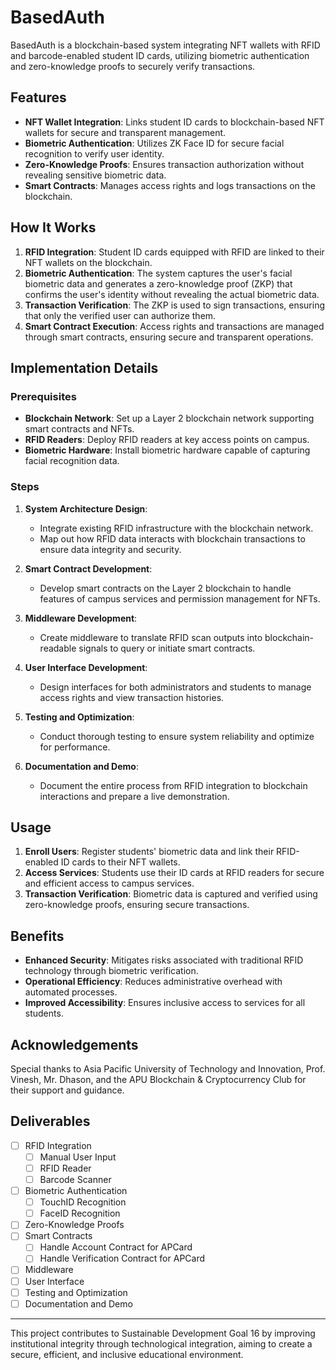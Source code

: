 # BasedAuth

BasedAuth is a blockchain-based system integrating NFT wallets with RFID and barcode-enabled student ID cards, utilizing biometric authentication and zero-knowledge proofs to securely verify transactions.

## Features

- **NFT Wallet Integration**: Links student ID cards to blockchain-based NFT wallets for secure and transparent management.
- **Biometric Authentication**: Utilizes ZK Face ID for secure facial recognition to verify user identity.
- **Zero-Knowledge Proofs**: Ensures transaction authorization without revealing sensitive biometric data.
- **Smart Contracts**: Manages access rights and logs transactions on the blockchain.

## How It Works

1. **RFID Integration**: Student ID cards equipped with RFID are linked to their NFT wallets on the blockchain.
2. **Biometric Authentication**: The system captures the user's facial biometric data and generates a zero-knowledge proof (ZKP) that confirms the user's identity without revealing the actual biometric data.
3. **Transaction Verification**: The ZKP is used to sign transactions, ensuring that only the verified user can authorize them.
4. **Smart Contract Execution**: Access rights and transactions are managed through smart contracts, ensuring secure and transparent operations.

## Implementation Details

### Prerequisites

- **Blockchain Network**: Set up a Layer 2 blockchain network supporting smart contracts and NFTs.
- **RFID Readers**: Deploy RFID readers at key access points on campus.
- **Biometric Hardware**: Install biometric hardware capable of capturing facial recognition data.

### Steps

1. **System Architecture Design**:

   - Integrate existing RFID infrastructure with the blockchain network.
   - Map out how RFID data interacts with blockchain transactions to ensure data integrity and security.

2. **Smart Contract Development**:

   - Develop smart contracts on the Layer 2 blockchain to handle features of campus services and permission management for NFTs.

3. **Middleware Development**:

   - Create middleware to translate RFID scan outputs into blockchain-readable signals to query or initiate smart contracts.

4. **User Interface Development**:

   - Design interfaces for both administrators and students to manage access rights and view transaction histories.

5. **Testing and Optimization**:

   - Conduct thorough testing to ensure system reliability and optimize for performance.

6. **Documentation and Demo**:
   - Document the entire process from RFID integration to blockchain interactions and prepare a live demonstration.

## Usage

1. **Enroll Users**: Register students' biometric data and link their RFID-enabled ID cards to their NFT wallets.
2. **Access Services**: Students use their ID cards at RFID readers for secure and efficient access to campus services.
3. **Transaction Verification**: Biometric data is captured and verified using zero-knowledge proofs, ensuring secure transactions.

## Benefits

- **Enhanced Security**: Mitigates risks associated with traditional RFID technology through biometric verification.
- **Operational Efficiency**: Reduces administrative overhead with automated processes.
- **Improved Accessibility**: Ensures inclusive access to services for all students.

## Acknowledgements

Special thanks to Asia Pacific University of Technology and Innovation, Prof. Vinesh, Mr. Dhason, and the APU Blockchain & Cryptocurrency Club for their support and guidance.

## Deliverables

- [ ] RFID Integration
  - [ ] Manual User Input
  - [ ] RFID Reader
  - [ ] Barcode Scanner
- [ ] Biometric Authentication
  - [ ] TouchID Recognition
  - [ ] FaceID Recognition
- [ ] Zero-Knowledge Proofs
- [ ] Smart Contracts
  - [ ] Handle Account Contract for APCard
  - [ ] Handle Verification Contract for APCard
- [ ] Middleware
- [ ] User Interface
- [ ] Testing and Optimization
- [ ] Documentation and Demo

---

This project contributes to Sustainable Development Goal 16 by improving institutional integrity through technological integration, aiming to create a secure, efficient, and inclusive educational environment.
